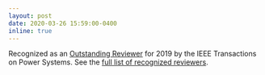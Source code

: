```yaml
---
layout: post
date: 2020-03-26 15:59:00-0400
inline: true
---
```


Recognized as an [Outstanding Reviewer](assets/pdf/2019_TPWRS_Cert.pdf) for 2019 by the IEEE Transactions on Power Systems. See the [full list of recognized reviewers](https://www.ieee-pes.org/images/files/pdf/transactions-reviewers/outstanding-reviewers-for-pwrs-for-2019.pdf).
